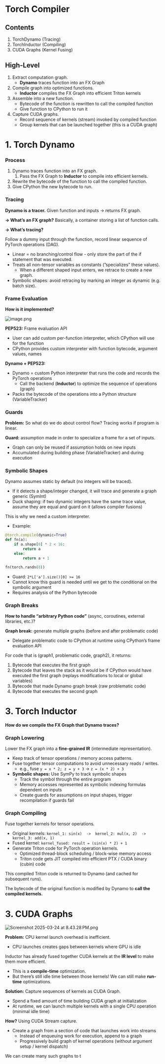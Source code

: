 # Torch Compiler

## Contents

1. TorchDynamo (Tracing)
2. TorchInductor (Compiling)
3. CUDA Graphs (Kernel Fusing)

## High-Level

1. Extract computation graph.
    - **Dynamo** traces function into an FX Graph
2. Compile graph into optimized functions.
    - **Inductor** compiles the FX Graph into efficient Triton kernels
3. Assemble into a new function.
    - Bytecode of the function is rewritten to call the compiled function
    - Give function to CPython to run it
4. Capture CUDA graphs.
    - Record sequence of kernels (stream) invoked by compiled function
    - Group kernels that can be launched together (this is a CUDA graph)

# 1. Torch Dynamo

### Process

1. Dynamo traces function into an FX graph.
    1. Pass the FX Graph to **Inductor** to compile into efficient kernels.
2. Rewrite the bytecode of the function to call the compiled function.
3. Give CPython the new bytecode to run.

### Tracing

**Dynamo is a tracer.** Given function and inputs → returns FX graph.

**→ What’s an FX graph?** Basically, a container storing a list of function calls. 

**→ What’s tracing?**

Follow a dummy input through the function, record linear sequence of PyTorch operations (DAG).

- Linear = no branching/control flow - only store the part of the if statement that was executed.
- Treats all non-tensor variables as constants (”specializes” these values).
    - When a different shaped input enters, we retrace to create a new graph.
- Symbolic shapes: avoid retracing by marking an integer as dynamic (e.g. batch size).

### Frame Evaluation

**How is it implemented?**

![image.png](images/image.png)

**PEP523:** Frame evaluation API

- User can add custom per-function interpreter, which CPython will use for the function
- CPython provides custom interpreter with function bytecode, argument values, names

**Dynamo + PEP523:**

- Dynamo = custom Python interpreter that runs the code and records the PyTorch operations
    - Call the backend (**Inductor**) to optimize the sequence of operations (graph)
- Packs the bytecode of the operations into a Python structure (VariableTracker)

### Guards

**Problem:** So what do we do about control flow? Tracing works if program is linear.

**Guard:** assumption made in order to specialize a frame for a set of inputs.

- Graph can only be reused if assumption holds on new inputs
- Accumulated during building phase (VariableTracker) and during execution

### Symbolic Shapes

Dynamo assumes static by default (no integers will be traced). 

- If it detects a shape/integer changed, it will trace and generate a graph generic (SymInt)
- Duck shaping: if two dynamic integers have the same trace value, assume they are equal and guard on it (allows compiler fusions)

This is why we need a custom interpreter.

- Example:

```python
@torch.compile(dynamic=True)
def fn(a):
    if a.shape[0] * 2 < 16:
        return a
    else:
        return a + 1

fn(torch.randn(8))
```

- Guard: `2*L['a'].size()[0] >= 16`
- Cannot know this guard is needed until we get to the conditional on the symbolic argument
- Requires analysis of the Python bytecode

### Graph Breaks

**How to handle “arbitrary Python code”** (async, coroutines, external libraries, etc.)?

**Graph break:** generate multiple graphs (before and after problematic code)

- Delegate problematic code to CPython at runtime using CPython’s frame evaluation API

For code that is (graph1, problematic code, graph2), it returns:

1. Bytecode that executes the first graph
2. Bytecode that leaves the stack as it would be if CPython would have executed the first graph (replays modifications to local or global variables)
3. Bytecode that made Dynamo graph break (raw problematic code)
4. Bytecode that executes the second graph

# 3. Torch Inductor

**How do we compile the FX Graph that Dynamo traces?**

### Graph Lowering

Lower the FX graph into a **fine-grained IR** (intermediate representation).

- Keep track of tensor operations / memory access patterns.
- Fuse together tensor computations to avoid unnecessary reads / writes.
    - e.g., fuse `y = x * 2; z = y + 3` → `z = (x * 2) + 3`
- **Symbolic shapes:** Use SymPy to track symbolic shapes
    - Track the symbol through the entire program
    - Memory accesses represented as symbolic indexing formulas dependent on inputs
    - Create guards for assumptions on input shapes, trigger recompilation if guards fail

### Graph Compiling

Fuse together kernels for tensor operations. 

- Original kernels: `kernel_1: sin(x)  ->  kernel_2: mul(x, 2)  ->  kernel_3: add(x, 1)`
- Fused kernel: `kernel_fused: result = (sin(x) * 2) + 1`
- Generate Triton code for PyTorch operation kernels.
    - Optimized thread-block scheduling / block-wise memory access
    - Triton code gets JIT compiled into efficient PTX / CUDA binary (cubin) code

This compiled Triton code is returned to Dynamo (and cached for subsequent runs).

The bytecode of the original function is modified by Dynamo to **call the compiled kernels.**

# 3. CUDA Graphs

![Screenshot 2025-03-24 at 8.43.28 PM.png](images/Screenshot_2025-03-24_at_8.43.28_PM.png)

**Problem:** CPU kernel launch overhead is inefficient.

- CPU launches creates gaps between kernels where GPU is idle

Inductor has already fused together CUDA kernels at the **IR level** to make them more efficient.

- This is a **compile-time** optimization.
- But there’s still idle time between those kernels! We can still make **run-time** optimizations.

**Solution:** Capture sequences of kernels as CUDA Graph.

- Spend a fixed amount of time building CUDA graph at initialization
- At runtime, we can launch multiple kernels with a single CPU operation (minimal idle time)

**How?** Using CUDA Stream capture.

- Create a graph from a section of code that launches work into streams
    - Instead of enqueuing work for execution, append to a graph
    - Progressively build graph of kernel operations (without argument setup / kernel dispatch)

We can create many such graphs to t